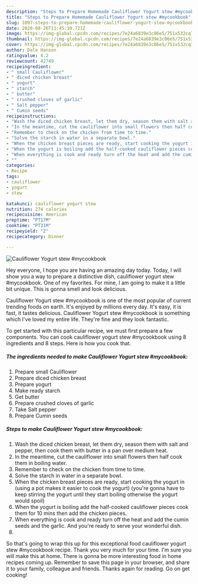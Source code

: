 ```yaml
---
description: "Steps to Prepare Homemade Cauliflower Yogurt stew #mycookbook"
title: "Steps to Prepare Homemade Cauliflower Yogurt stew #mycookbook"
slug: 1097-steps-to-prepare-homemade-cauliflower-yogurt-stew-mycookbook
date: 2020-08-26T11:45:10.721Z
image: https://img-global.cpcdn.com/recipes/7e24a6839e3c06e5/751x532cq70/cauliflower-yogurt-stew-mycookbook-recipe-main-photo.jpg
thumbnail: https://img-global.cpcdn.com/recipes/7e24a6839e3c06e5/751x532cq70/cauliflower-yogurt-stew-mycookbook-recipe-main-photo.jpg
cover: https://img-global.cpcdn.com/recipes/7e24a6839e3c06e5/751x532cq70/cauliflower-yogurt-stew-mycookbook-recipe-main-photo.jpg
author: Dale Hanson
ratingvalue: 4.2
reviewcount: 42749
recipeingredient:
- " small Cauliflower"
- " diced chicken breast"
- " yogurt"
- " starch"
- " butter"
- " crushed cloves of garlic"
- " Salt pepper"
- " Cumin seeds"
recipeinstructions:
- "Wash the diced chicken breast, let them dry, season them with salt and pepper, then cook them with butter in a pan over medium heat."
- "In the meantime, cut the cauliflower into small flowers then half cook them in boiling water."
- "Remember to check on the chicken from time to time."
- "Solve the starch in water in a separate bowl."
- "When the chicken breast pieces are ready, start cooking the yogurt in (using a pot makes it easier to cook the yogurt) (you&#39;re gonna have to keep stirring the yogurt until they start boiling otherwise the yogurt would spoil)"
- "When the yogurt is boiling add the half-cooked cauliflower pieces cook them for 10 mins then add the chicken pieces."
- "When everything is cook and ready turn off the heat and add the cumin seeds and the garlic. And you&#39;re ready to serve your wonderful dish."
- ""
categories:
- Recipe
tags:
- cauliflower
- yogurt
- stew

katakunci: cauliflower yogurt stew 
nutrition: 274 calories
recipecuisine: American
preptime: "PT17M"
cooktime: "PT31M"
recipeyield: "2"
recipecategory: Dinner

---
```



![Cauliflower Yogurt stew #mycookbook](https://img-global.cpcdn.com/recipes/7e24a6839e3c06e5/751x532cq70/cauliflower-yogurt-stew-mycookbook-recipe-main-photo.jpg)

Hey everyone, I hope you are having an amazing day today. Today, I will show you a way to prepare a distinctive dish, cauliflower yogurt stew #mycookbook. One of my favorites. For mine, I am going to make it a little bit unique. This is gonna smell and look delicious.

Cauliflower Yogurt stew #mycookbook is one of the most popular of current trending foods on earth. It's enjoyed by millions every day. It's easy, it is fast, it tastes delicious. Cauliflower Yogurt stew #mycookbook is something which I've loved my entire life. They're fine and they look fantastic.




To get started with this particular recipe, we must first prepare a few components. You can cook cauliflower yogurt stew #mycookbook using 8 ingredients and 8 steps. Here is how you cook that.

<!--inarticleads1-->

##### The ingredients needed to make Cauliflower Yogurt stew #mycookbook:

1. Prepare  small Cauliflower
1. Prepare  diced chicken breast
1. Prepare  yogurt
1. Make ready  starch
1. Get  butter
1. Prepare  crushed cloves of garlic
1. Take  Salt pepper
1. Prepare  Cumin seeds




<!--inarticleads2-->

##### Steps to make Cauliflower Yogurt stew #mycookbook:

1. Wash the diced chicken breast, let them dry, season them with salt and pepper, then cook them with butter in a pan over medium heat.
1. In the meantime, cut the cauliflower into small flowers then half cook them in boiling water.
1. Remember to check on the chicken from time to time.
1. Solve the starch in water in a separate bowl.
1. When the chicken breast pieces are ready, start cooking the yogurt in (using a pot makes it easier to cook the yogurt) (you&#39;re gonna have to keep stirring the yogurt until they start boiling otherwise the yogurt would spoil)
1. When the yogurt is boiling add the half-cooked cauliflower pieces cook them for 10 mins then add the chicken pieces.
1. When everything is cook and ready turn off the heat and add the cumin seeds and the garlic. And you&#39;re ready to serve your wonderful dish.
1. 




So that's going to wrap this up for this exceptional food cauliflower yogurt stew #mycookbook recipe. Thank you very much for your time. I'm sure you will make this at home. There is gonna be more interesting food in home recipes coming up. Remember to save this page in your browser, and share it to your family, colleague and friends. Thanks again for reading. Go on get cooking!
